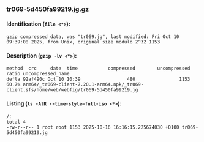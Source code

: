 ### tr069-5d450fa99219.jg.gz
#### Identification (`file <*>`):
```
gzip compressed data, was "tr069.jg", last modified: Fri Oct 10 09:39:08 2025, from Unix, original size modulo 2^32 1153
```
#### Description (`gzip -lv <*>`):
```
method  crc     date  time           compressed        uncompressed  ratio uncompressed_name
defla 92af490c Oct 10 10:39                 480                1153  60.7% arm64/_tr069-client-7.20.1-arm64.npk/_tr069-client.sfs/home/web/webfig/tr069-5d450fa99219.jg
```
#### Listing (`ls -AlR --time-style=full-iso <*>`):
```
/:
total 4
-rw-r--r-- 1 root root 1153 2025-10-16 16:16:15.225674030 +0100 tr069-5d450fa99219.jg
```

